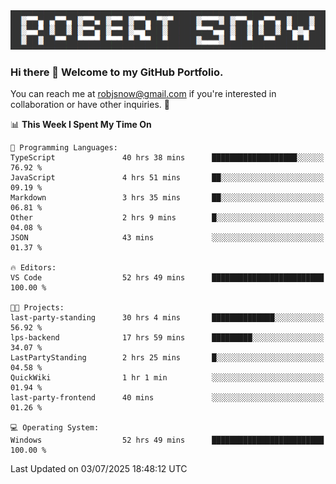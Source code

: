 <img alt="myname" src="assets/name.png" />

### Hi there 👋 Welcome to my GitHub Portfolio.
You can reach me at robjsnow@gmail.com if you're interested in collaboration or have other inquiries.  :briefcase:



<!--START_SECTION:waka-->
📊 **This Week I Spent My Time On** 

```text
💬 Programming Languages: 
TypeScript               40 hrs 38 mins      ███████████████████░░░░░░   76.92 % 
JavaScript               4 hrs 51 mins       ██░░░░░░░░░░░░░░░░░░░░░░░   09.19 % 
Markdown                 3 hrs 35 mins       ██░░░░░░░░░░░░░░░░░░░░░░░   06.81 % 
Other                    2 hrs 9 mins        █░░░░░░░░░░░░░░░░░░░░░░░░   04.08 % 
JSON                     43 mins             ░░░░░░░░░░░░░░░░░░░░░░░░░   01.37 % 

🔥 Editors: 
VS Code                  52 hrs 49 mins      █████████████████████████   100.00 % 

🐱‍💻 Projects: 
last-party-standing      30 hrs 4 mins       ██████████████░░░░░░░░░░░   56.92 % 
lps-backend              17 hrs 59 mins      █████████░░░░░░░░░░░░░░░░   34.07 % 
LastPartyStanding        2 hrs 25 mins       █░░░░░░░░░░░░░░░░░░░░░░░░   04.58 % 
QuickWiki                1 hr 1 min          ░░░░░░░░░░░░░░░░░░░░░░░░░   01.94 % 
last-party-frontend      40 mins             ░░░░░░░░░░░░░░░░░░░░░░░░░   01.26 % 

💻 Operating System: 
Windows                  52 hrs 49 mins      █████████████████████████   100.00 % 
```


 Last Updated on 03/07/2025 18:48:12 UTC
<!--END_SECTION:waka-->

<!--
**robjsnow/robjsnow** is a ✨ _special_ ✨ repository because its `README.md` (this file) appears on your GitHub profile.

Here are some ideas to get you started:

- 🔭 I’m currently working on ...
- 🌱 I’m currently learning ...
- 👯 I’m looking to collaborate on ...
- 🤔 I’m looking for help with ...
- 💬 Ask me about ...
- 📫 How to reach me: ...
- 😄 Pronouns: ...
- ⚡ Fun fact: ...
-->

